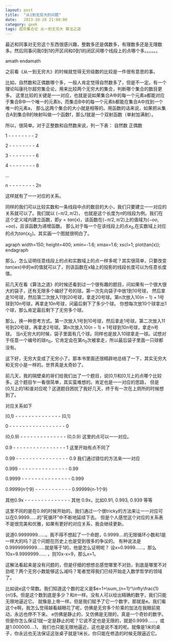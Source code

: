 ```yaml
---
layout: post
title:  "从1到无穷大的问题"
date:   2013-10-28 21:00:00
category: geek
tags: 超穷集合论 从一到无穷大 算法之道
---
```


<p class="excerpt">
<!--excerpt-->
最近和同事对无穷这个东西很感兴趣，整数多还是偶数多，有理数多还是无理数多。然后同事问我0到1的开区间和0到1的闭区间哪个线段上的点哪个多。。。。。。
<!--excerpt-->
</p>
amath endamath


之前看《从一到无穷大》的时候就觉得无穷级数的比较是一件很有意思的事。

比如，自然数和正偶数哪个多，一般人肯定觉得自然数多了，但是不一定。有一个理论叫康托尔超穷集合论，用来比较两个无穷大的集合，判断哪个集合的数目更多。
这里比较的关键是一一对应，也就是说如果集合A中的每一个元素a都能对应于集合B中一个唯一的元素b，而集合B中的每一个元素b都能在集合A中找到一个唯一的元素a，
那么这两个集合的大小就是相等的。用函数的话来说，如果把从集合A到集合B的映射叫做一个函数f，那么f就是一个双射函数（单射加满射）。

所以，很简单。对于正整数和自然数来说，列一下表：
自然数       正偶数

1  - - - - - - - -  2

2  - - - - - - - -  4

3  - - - - - - - -  6

4  - - - - - - - -  8

...

n  - - - - - - - -  2n

这样就有了一一对应的关系。

同样的我们可以比较实数和一条线段中点的数目的大小，我们只要建立一一对应的关系就可以了。我们就以 $(-\pi/2,\pi/2)$，
也就是这个长度为$\pi$的线段为例。我们在这个定义域内建立函数，即$y=tan(x)$，该函数在$(-\pi/2,\pi/2)$上的值域为$(-oo,+oo)$，且该函数为递增函数。
那么对于每一个在该线段上的点$x_0$,在实数域上对应的点为$tan(x_0)$。其实画一个图就很明白了。

agraph
width=150; height=400; xmin=-1.6; xmax=1.6; xscl=1;
plot(tan(x));
endagraph

那么，怎么证明任意线段上的点和实数域上的点一样多呢？其实很简单，只要改变$tan(wx)$中的w的值就可以了，则该函数在x轴上的投影的线段长度可以为任意长度值。

前几天在看《算法之道》的时候还看到过一个很有趣的题目，问如果有一个很大很大的袋子，还有无限多个编好了号的球。第一次先向袋子中放1到10号球，
然后拿走10号球，然后第二次放入11到20号球，拿走20号球。第n次放入$10(n-1)+1$号球到10n号球，再拿走10n号球，问最后剩下了多少个球。
你想每次放10个球拿出1个球，那么肯定最后剩下了无穷多个球。

那么，换一种思考方式。第一次放入1号到10号球，然后拿走1号球。第二次放入11号到20号球，再拿走2号球。第n次放入$10(n-1)+1$号球到10n号球，拿走n号球。
当n无穷大的时候，袋子里面有几个球。同样也是放入10球拿走一球。试想对于任意一个编号的球$n_0$，它肯定会在第$n_0$次被拿走，所以最后袋子里面一只球都没有。

这下好，无穷大变成了无穷小了。那本书里面还很精辟地总结了一下，其实无穷大和无穷小是一样的。世界真是太奇妙了。

前几天，我的隔壁桌的哥们给我们出了一个题目，说\[0,1)和\[0,1\]上的点哪个比较多。这个题目乍一看很简单，其实蛮难想的。肯定也是一一对应的思路，
但是\[0,1\]上的1和谁对应呢？这道题目困扰了我好几天，终于有一次在上厕所的时候想到了。

对应关系如下

\[0,1) - - - - - - - - - - - - - - \[0,1\]

0  - - - - - - - - - - - - - - - -  - 0

(0,0.9) - - - - - - - - - - - - - - (0,0.9) 这里的点可以一一对应。

0.9 - - - - - - - - - - - - - - - - 1 这里开始有点不同了

0.99 - - - - - - - - - - - - - - - - 0.9  我们通过错位的方法来一一对应

0.999 - - - - - - - - - - - - - - -  0.99

0.9999 - - - - - - - - - - - - - - - 0.999

0.9999{n个9} - - - - - - - - - - - 0.99999{n-1个9}

其他0.9x - - - - - - - - - - - - - - 其他 0.9x，比如0.91, 0.993, 0.939 等等

这里不同的是在0.9的时候开始的。我们通过一个很tricky的方法来让一一对应可以在0.9999......的“死循环”中不断地延续下去。
但是个人感觉这个对应的关系表不是很完美和优雅，如果有更好的对应关系，我会继续更新。

说道0.9999999......。我不得不想起了一个命题，0.9999....的无限循环小数和1是一样大的吗？这个问题在历史上也是受到很多的争议的。
有种说法是0.9999999999......就是等于1的，他是怎么证明呢？
设x=0.9999......，那么10x=9.9999999...... ，则10x-x=9，那么x=1。

这解法看起来是没有问题的，但是仔细的想想总感觉哪里不对劲，到底是哪里不对劲呢？两个无穷小数能够这么减吗？笔者觉得我们已经开始走入数学哲学的领域了。

比如说e这个常数。我们知道这个数的定义是$e=1+\sum_{n=1}^\infty\frac{1}{n!}$。但是这个数到底是多少？和$\pi$一样。没有人可以给出精确的数字，我们只能无限地逼近它。
就像是上帝一样。但是我们赋予了它一个数字，那就是e。我们看这个e啊，我怎么觉得越看越眼花了呢，仿佛是无穷多个阶乘的加法在我眼前晃动，永远也停不下来。
e仿佛是静止的，又仿佛是无限的，真是一个奇妙的数字。但是你怎么保证1就一定是静止的呢？它说不定也是无限的，就是0.9999......，或是1.000000....1，
我们也只能无限地逼近，这也是说不准的呢。就像是1米的桌子，你永远也无法保证这张桌子就是1米长，你只能在修造的时候无限逼近它。








